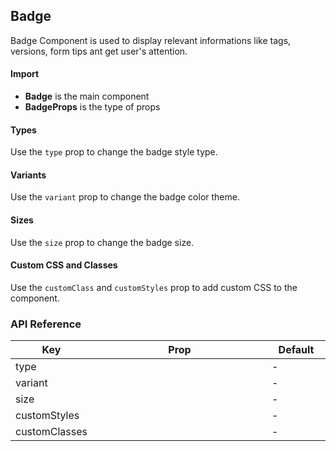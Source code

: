 ## Badge

Badge Component is used to display relevant informations like tags, versions, form tips ant get user's attention.

<div>
<LeSourceButton url="https://github.com/hiimlex/leux/tree/main/src/components/Badge"></LeSourceButton>
</div>

#### Import

<div>
<BadgeImportPreview>
</BadgeImportPreview>
</div>

- **Badge** is the main component
- **BadgeProps** is the type of props

#### Types

Use the `type` prop to change the badge style type.

<div>
<BadgeTypePreview>
</BadgeTypePreview>
</div>

#### Variants

Use the `variant` prop to change the badge color theme.

<div>
<BadgeVariantPreview>
</BadgeVariantPreview>
</div>

#### Sizes

Use the `size` prop to change the badge size.

<div>
<BadgeSizePreview>
</BadgeSizePreview>
</div>

#### Custom CSS and Classes

Use the `customClass` and `customStyles` prop to add custom CSS to the component.

<div>
<BadgeCustomPreview>
</BadgeCustomPreview>
</div>

### API Reference

<div>
<table width="100%">
<thead>
<tr>
<th width="10%">Key</th>
<th width="70%">Prop</th>
<th width="20%">Default</th>
</tr>
</thead>
<tbody>
<tr>
<td>type</td>
<td><Code children="'dashed' | 'ghost' | 'outlined'" language="jsx"></Code></td>
<td>-</td>
</tr>
<tr>
<td>variant</td>
<td><Code children="'primary' | 'secondary' | 'success' | 'danger' | 'warning' | 'default'" language="jsx"></Code></td>
<td>-</td>
</tr>
<tr>
<td>size</td>
<td><Code children="'small' | 'medium' | 'large'" language="jsx"></Code></td>
<td>-</td>
</tr>
<tr>
<td>customStyles</td>
<td><Code children="React.CSSProperties" language="jsx"></Code></td>
<td>-</td>
</tr>
<tr>
<td>customClasses</td>
<td><Code children="'string'" language="jsx"></Code></td>
<td>-</td>
</tr>
</tbody>
</table>
</div>

